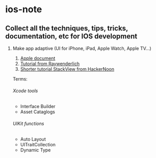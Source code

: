 # ios-note

## Collect all the techniques, tips, tricks, documentation, etc for IOS development

1. Make app adaptive (UI for iPhone, iPad, Apple Watch, Apple TV...)
   1. [Apple document](https://developer.apple.com/design/adaptivity/)
   1. [Tutorial from Raywenderlich](https://www.raywenderlich.com/162311/adaptive-layout-tutorial-ios-11-getting-started)
   1. [Shorter tutorial StackView from HackerNoon](https://www.raywenderlich.com/162311/adaptive-layout-tutorial-ios-11-getting-started)
   
   Terms:
      ###### Xcode tools
      * Interface Builder 
      * Asset Cataglogs
      ###### UIKit functions 
      * Auto Layout
      * UITraitCollection
      * Dynamic Type
